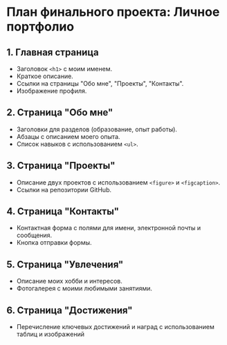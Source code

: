 # План финального проекта: Личное портфолио

## 1. Главная страница
- Заголовок `<h1>` с моим именем.
- Краткое описание.
- Ссылки на страницы "Обо мне", "Проекты", "Контакты".
- Изображение профиля.

## 2. Страница "Обо мне"
- Заголовки для разделов (образование, опыт работы).
- Абзацы с описанием моего опыта.
- Список навыков с использованием `<ul>`.

## 3. Страница "Проекты"
- Описание двух проектов с использованием `<figure>` и `<figcaption>`.
- Ссылки на репозитории GitHub.

## 4. Страница "Контакты"
- Контактная форма с полями для имени, электронной почты и сообщения.
- Кнопка отправки формы.

## 5. Страница "Увлечения"
- Описание моих хобби и интересов.
- Фотогалерея с моими любимыми занятиями.

## 6. Страница "Достижения"
- Перечисление ключевых достижений и наград с использованием таблиц и изображений